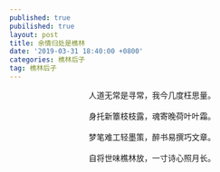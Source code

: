 ```yaml
---
published: true
pubilished: true
layout: post
title: 余情归处是樵林
date: '2019-03-31 18:40:00 +0800'
categories: 樵林后子
tag: 樵林后子
---
```


<div style="text-align:center;">
人道无常是寻常，我今几度枉思量。
<br><br>
身托新簟枝枝露，魂寄晚荷叶叶霜。
<br><br>
梦笔难工轻墨策，醉书易撰巧文章。
<br><br>
自将世味樵林放，一寸诗心照月长。
<div>
